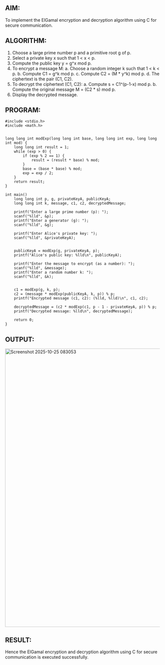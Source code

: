 
## AIM:

To implement the ElGamal encryption and decryption algorithm using C for secure communication.


## ALGORITHM:
1.	Choose a large prime number p and a primitive root g of p.
2.	Select a private key x such that 1 < x < p.
3.	Compute the public key y = g^x mod p.
4.	To encrypt a message M:
a.	Choose a random integer k such that 1 < k < p.
b.	Compute C1 = g^k mod p.
c.	Compute C2 = (M * y^k) mod p.
d.	The ciphertext is the pair (C1, C2).
5.	To decrypt the ciphertext (C1, C2):
a.	Compute s = C1^(p-1-x) mod p.
b.	Compute the original message M = (C2 * s) mod p.
6.	Display the decrypted message.


## PROGRAM:
```
#include <stdio.h>
#include <math.h>


long long int modExp(long long int base, long long int exp, long long int mod) {
    long long int result = 1;
    while (exp > 0) {
        if (exp % 2 == 1) {
            result = (result * base) % mod;
        }
        base = (base * base) % mod;
        exp = exp / 2;
    }
    return result;
}

int main() 
    long long int p, g, privateKeyA, publicKeyA;
    long long int k, message, c1, c2, decryptedMessage;

    printf("Enter a large prime number (p): ");
    scanf("%lld", &p);
    printf("Enter a generator (g): ");
    scanf("%lld", &g);

    printf("Enter Alice's private key: ");
    scanf("%lld", &privateKeyA);

   
    publicKeyA = modExp(g, privateKeyA, p);
    printf("Alice's public key: %lld\n", publicKeyA);

    printf("Enter the message to encrypt (as a number): ");
    scanf("%lld", &message);
    printf("Enter a random number k: ");
    scanf("%lld", &k);

   
    c1 = modExp(g, k, p);
    c2 = (message * modExp(publicKeyA, k, p)) % p;
    printf("Encrypted message (c1, c2): (%lld, %lld)\n", c1, c2);

    decryptedMessage = (c2 * modExp(c1, p - 1 - privateKeyA, p)) % p;
    printf("Decrypted message: %lld\n", decryptedMessage);

    return 0;
}
```
## OUTPUT:
<img width="809" height="903" alt="Screenshot 2025-10-25 083053" src="https://github.com/user-attachments/assets/d01e104a-10a1-4118-9aa2-9f8a9c5c5486" />

## RESULT:
Hence  the ElGamal encryption and decryption algorithm using C for secure communication is executed successfully.
